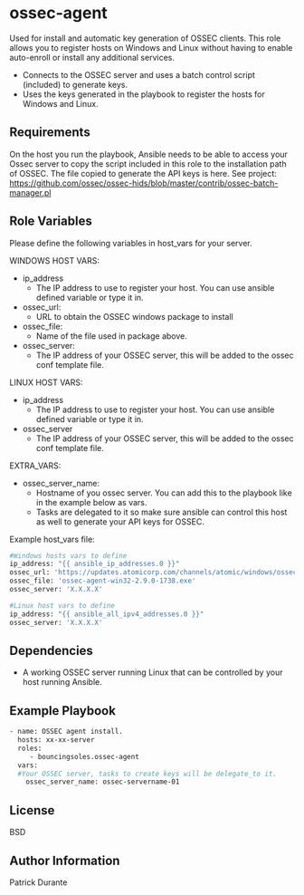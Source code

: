 ossec-agent
=========
Used for install and automatic key generation of OSSEC clients.  This role allows you to register hosts on Windows and Linux without having to enable auto-enroll or install any additional services.  

- Connects to the OSSEC server and uses a batch control script (included) to generate keys.
- Uses the keys generated in the playbook to register the hosts for Windows and Linux.

Requirements
------------
On the host you run the playbook, Ansible needs to be able to access your Ossec server to copy the script included in this role to the installation path of OSSEC.  The file copied to generate the API keys is here.
See project: https://github.com/ossec/ossec-hids/blob/master/contrib/ossec-batch-manager.pl

Role Variables
--------------
Please define the following variables in host_vars for your server.

WINDOWS HOST VARS:
 - ip_address
   - The IP address to use to register your host.  You can use ansible defined variable or type it in.
 - ossec_url:
   - URL to obtain the OSSEC windows package to install
 - ossec_file:
   - Name of the file used in package above.
 - ossec_server:
   - The IP address of your OSSEC server, this will be added to the ossec conf template file.

LINUX HOST VARS:
 - ip_address
   - The IP address to use to register your host.  You can use ansible defined variable or type it in.
 - ossec_server
   - The IP address of your OSSEC server, this will be added to the ossec conf template file.

EXTRA_VARS:
 - ossec_server_name: 
   - Hostname of you ossec server.  You can add this to the playbook like in the example below as vars.
   - Tasks are delegated to it so make sure ansible can control this host as well to generate your API keys for OSSEC.

Example host_vars file:
```sh
#Windows hosts vars to define
ip_address: "{{ ansible_ip_addresses.0 }}"
ossec_url: 'https://updates.atomicorp.com/channels/atomic/windows/ossec-agent-win32-2.9.0-1738.exe'
ossec_file: 'ossec-agent-win32-2.9.0-1738.exe'
ossec_server: 'X.X.X.X'

#Linux host vars to define
ip_address: "{{ ansible_all_ipv4_addresses.0 }}"
ossec_server: 'X.X.X.X'
```

Dependencies
------------
- A working OSSEC server running Linux that can be controlled by your host running Ansible.

Example Playbook
----------------

```sh
- name: OSSEC agent install.
  hosts: xx-xx-server
  roles:
     - bouncingsoles.ossec-agent
  vars:
  #Your OSSEC server, tasks to create keys will be delegate_to it.
    ossec_server_name: ossec-servername-01

```

License
-------
BSD

Author Information
------------------
Patrick Durante
